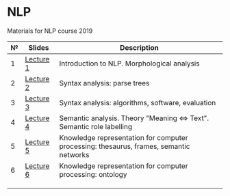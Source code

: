 # NLP
Materials for NLP course 2019

| № | Slides                                                                    | Description                                                                            |
|---|---------------------------------------------------------------------------|----------------------------------------------------------------------------------------|
| 1 | [Lecture 1](https://github.com/BruchesLena/NLP/blob/master/Lecture_1.pdf) | Introduction to NLP. Morphological analysis                                            |
| 2 | [Lecture 2](https://github.com/BruchesLena/NLP/blob/master/Lecture_2.pdf) | Syntax analysis: parse trees                                                           |
| 3 | [Lecture 3](https://github.com/BruchesLena/NLP/blob/master/Lecture_3.pdf) | Syntax analysis: algorithms, software, evaluation                                      |
| 4 | [Lecture 4](https://github.com/BruchesLena/NLP/blob/master/Lecture_4.pdf) | Semantic analysis. Theory "Meaning <=> Text". Semantic role labelling                  |
| 5 | [Lecture 5](https://github.com/BruchesLena/NLP/blob/master/Lecture_5.pdf) | Knowledge representation for computer processing: thesaurus, frames, semantic networks |
| 6 | [Lecture 6](https://github.com/BruchesLena/NLP/blob/master/Lecture_6.pdf) | Knowledge representation for computer processing: ontology                             |
|   |                                                                           |                                                                                        |
|   |                                                                           |                                                                                        |
|   |                                                                           |                                                                                        |
